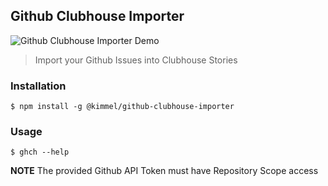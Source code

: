 ## Github Clubhouse Importer

![Github Clubhouse Importer Demo](https://media.giphy.com/media/f5RDyNavjTGfUakbu9/giphy.gif)

> Import your Github Issues into Clubhouse Stories

### Installation

```shell
$ npm install -g @kimmel/github-clubhouse-importer
```

### Usage

```shell
$ ghch --help
```

**NOTE** The provided Github API Token must have Repository Scope access
